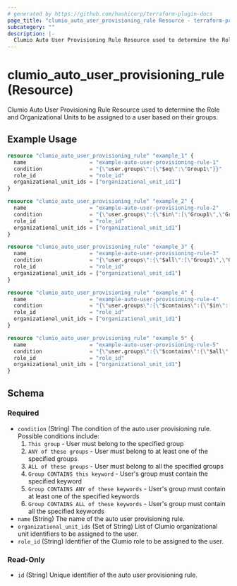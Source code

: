```yaml
---
# generated by https://github.com/hashicorp/terraform-plugin-docs
page_title: "clumio_auto_user_provisioning_rule Resource - terraform-provider-clumio"
subcategory: ""
description: |-
  Clumio Auto User Provisioning Rule Resource used to determine the Role and Organizational Units to be assigned to a user based on their groups.
---
```


# clumio_auto_user_provisioning_rule (Resource)

Clumio Auto User Provisioning Rule Resource used to determine the Role and Organizational Units to be assigned to a user based on their groups.

## Example Usage

```terraform
resource "clumio_auto_user_provisioning_rule" "example_1" {
  name                    = "example-auto-user-provisioning-rule-1"
  condition               = "{\"user.groups\":{\"$eq\":\"Group1\"}}"
  role_id                 = "role_id"
  organizational_unit_ids = ["organizational_unit_id1"]
}

resource "clumio_auto_user_provisioning_rule" "example_2" {
  name                    = "example-auto-user-provisioning-rule-2"
  condition               = "{\"user.groups\":{\"$in\":[\"Group1\",\"Group2\"]}}"
  role_id                 = "role_id"
  organizational_unit_ids = ["organizational_unit_id1"]
}

resource "clumio_auto_user_provisioning_rule" "example_3" {
  name                    = "example-auto-user-provisioning-rule-3"
  condition               = "{\"user.groups\":{\"$all\":[\"Group1\",\"Group2\"]}}"
  role_id                 = "role_id"
  organizational_unit_ids = ["organizational_unit_id1"]
}

resource "clumio_auto_user_provisioning_rule" "example_4" {
  name                    = "example-auto-user-provisioning-rule-4"
  condition               = "{\"user.groups\":{\"$contains\":{\"$in\":[\"Group1\",\"Group2\"]}}}"
  role_id                 = "role_id"
  organizational_unit_ids = ["organizational_unit_id1"]
}

resource "clumio_auto_user_provisioning_rule" "example_5" {
  name                    = "example-auto-user-provisioning-rule-5"
  condition               = "{\"user.groups\":{\"$contains\":{\"$all\":[\"Group1\",\"Group2\"]}}}"
  role_id                 = "role_id"
  organizational_unit_ids = ["organizational_unit_id1"]
}
```

<!-- schema generated by tfplugindocs -->
## Schema

### Required

- `condition` (String) The condition of the auto user provisioning rule. Possible conditions include:
	1) `This group` - User must belong to the specified group
	2) `ANY of these groups` - User must belong to at least one of the specified groups
	3) `ALL of these groups` - User must belong to all the specified groups
	4) `Group CONTAINS this keyword` - User's group must contain the specified keyword
	5) `Group CONTAINS ANY of these keywords` - User's group must contain at least one of the specified keywords
	6) `Group CONTAINS ALL of these keywords` - User's group must contain all the specified keywords
- `name` (String) The name of the auto user provisioning rule.
- `organizational_unit_ids` (Set of String) List of Clumio organizational unit identifiers to be assigned to the user.
- `role_id` (String) Identifier of the Clumio role to be assigned to the user.

### Read-Only

- `id` (String) Unique identifier of the auto user provisioning rule.
